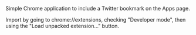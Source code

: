 Simple Chrome application to include a Twitter bookmark on the Apps page.

Import by going to chrome://extensions, checking "Developer mode", then using the "Load unpacked extension..." button.
